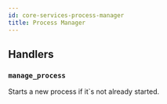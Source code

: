 ```yaml
---
id: core-services-process-manager
title: Process Manager
---
```


## Handlers
### `manage_process`

Starts a new process if it`s not already started.
